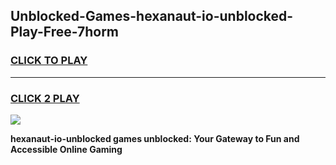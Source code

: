 
## Unblocked-Games-hexanaut-io-unblocked-Play-Free-7horm
<h3>
<a href="https://premium76.site?title=hexanaut-io-unblocked&ref=18A1">CLICK TO PLAY</a></h3>
<hr>

<h3>
<a href="https://premium76.site?title=hexanaut-io-unblocked&ref=18A1">CLICK 2 PLAY</a>
  
</h3>

<a href="https://premium76.site?title=hexanaut-io-unblocked&ref=18A1"><img src="https://clearcache.store/games.png"></a>


**hexanaut-io-unblocked games unblocked: Your Gateway to Fun and Accessible Online Gaming**
